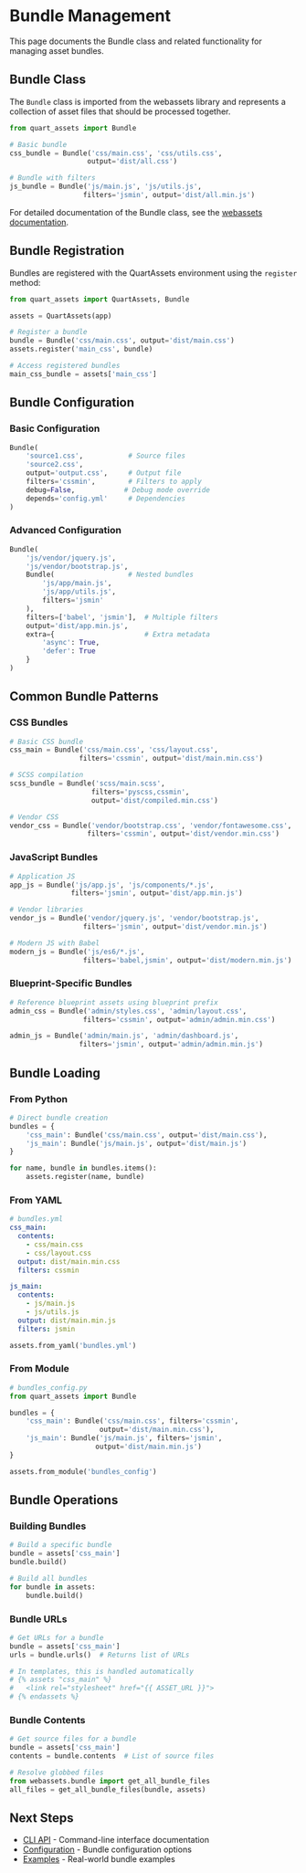 # Bundle Management

This page documents the Bundle class and related functionality for managing asset bundles.

## Bundle Class

The `Bundle` class is imported from the webassets library and represents a
collection of asset files that should be processed together.

```python
from quart_assets import Bundle

# Basic bundle
css_bundle = Bundle('css/main.css', 'css/utils.css', 
                   output='dist/all.css')

# Bundle with filters
js_bundle = Bundle('js/main.js', 'js/utils.js',
                  filters='jsmin', output='dist/all.min.js')
```

For detailed documentation of the Bundle class, see the [webassets
documentation](https://webassets.readthedocs.io/en/latest/bundles.html).

## Bundle Registration

Bundles are registered with the QuartAssets environment using the `register` method:

```python
from quart_assets import QuartAssets, Bundle

assets = QuartAssets(app)

# Register a bundle
bundle = Bundle('css/main.css', output='dist/main.css')
assets.register('main_css', bundle)

# Access registered bundles
main_css_bundle = assets['main_css']
```

## Bundle Configuration

### Basic Configuration

```python
Bundle(
    'source1.css',           # Source files
    'source2.css',
    output='output.css',     # Output file
    filters='cssmin',        # Filters to apply
    debug=False,            # Debug mode override
    depends='config.yml'     # Dependencies
)
```

### Advanced Configuration

```python
Bundle(
    'js/vendor/jquery.js',
    'js/vendor/bootstrap.js',
    Bundle(                  # Nested bundles
        'js/app/main.js',
        'js/app/utils.js',
        filters='jsmin'
    ),
    filters=['babel', 'jsmin'],  # Multiple filters
    output='dist/app.min.js',
    extra={                      # Extra metadata
        'async': True,
        'defer': True
    }
)
```

## Common Bundle Patterns

### CSS Bundles

```python
# Basic CSS bundle
css_main = Bundle('css/main.css', 'css/layout.css',
                 filters='cssmin', output='dist/main.min.css')

# SCSS compilation
scss_bundle = Bundle('scss/main.scss',
                    filters='pyscss,cssmin', 
                    output='dist/compiled.min.css')

# Vendor CSS
vendor_css = Bundle('vendor/bootstrap.css', 'vendor/fontawesome.css',
                   filters='cssmin', output='dist/vendor.min.css')
```

### JavaScript Bundles

```python
# Application JS
app_js = Bundle('js/app.js', 'js/components/*.js',
               filters='jsmin', output='dist/app.min.js')

# Vendor libraries
vendor_js = Bundle('vendor/jquery.js', 'vendor/bootstrap.js',
                  filters='jsmin', output='dist/vendor.min.js')

# Modern JS with Babel
modern_js = Bundle('js/es6/*.js',
                  filters='babel,jsmin', output='dist/modern.min.js')
```

### Blueprint-Specific Bundles

```python
# Reference blueprint assets using blueprint prefix
admin_css = Bundle('admin/styles.css', 'admin/layout.css',
                  filters='cssmin', output='admin/admin.min.css')

admin_js = Bundle('admin/main.js', 'admin/dashboard.js',
                 filters='jsmin', output='admin/admin.min.js')
```

## Bundle Loading

### From Python

```python
# Direct bundle creation
bundles = {
    'css_main': Bundle('css/main.css', output='dist/main.css'),
    'js_main': Bundle('js/main.js', output='dist/main.js')
}

for name, bundle in bundles.items():
    assets.register(name, bundle)
```

### From YAML

```yaml
# bundles.yml
css_main:
  contents:
    - css/main.css
    - css/layout.css
  output: dist/main.min.css
  filters: cssmin

js_main:
  contents:
    - js/main.js
    - js/utils.js
  output: dist/main.min.js
  filters: jsmin
```

```python
assets.from_yaml('bundles.yml')
```

### From Module

```python
# bundles_config.py
from quart_assets import Bundle

bundles = {
    'css_main': Bundle('css/main.css', filters='cssmin', 
                      output='dist/main.min.css'),
    'js_main': Bundle('js/main.js', filters='jsmin',
                     output='dist/main.min.js')
}
```

```python
assets.from_module('bundles_config')
```

## Bundle Operations

### Building Bundles

```python
# Build a specific bundle
bundle = assets['css_main']
bundle.build()

# Build all bundles
for bundle in assets:
    bundle.build()
```

### Bundle URLs

```python
# Get URLs for a bundle
bundle = assets['css_main']
urls = bundle.urls()  # Returns list of URLs

# In templates, this is handled automatically
# {% assets "css_main" %}
#   <link rel="stylesheet" href="{{ ASSET_URL }}">
# {% endassets %}
```

### Bundle Contents

```python
# Get source files for a bundle
bundle = assets['css_main']
contents = bundle.contents  # List of source files

# Resolve globbed files
from webassets.bundle import get_all_bundle_files
all_files = get_all_bundle_files(bundle, assets)
```

## Next Steps

- [CLI API](cli.md) - Command-line interface documentation
- [Configuration](../configuration.md) - Bundle configuration options
- [Examples](../examples.md) - Real-world bundle examples
